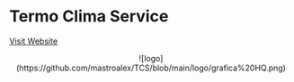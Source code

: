 # Termo Clima Service
[Visit Website](https://termoclimaservice.net)
<center>
![logo](https://github.com/mastroalex/TCS/blob/main/logo/grafica%20HQ.png)
</center>
